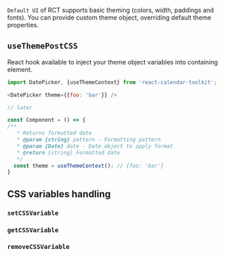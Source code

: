 `Default UI` of RCT supports basic theming (colors, width, paddings and fonts). You can provide custom theme object, overriding default theme properties.

## `useThemePostCSS`
React hook available to inject your theme object variables into containing element.

```js static
import DatePicker, {useThemeContext} from 'react-calendar-toolkit';

<DatePicker theme={{foo: 'bar'}} />  

// later

const Component = () => {
/**
   * Returns formatted date
   * @param {string} pattern - Formatting pattern
   * @param {Date} date - Date object to apply format
   * @return {string} Formatted date
   */
  const theme = useThemeContext(); // {foo: 'bar'}
}
```

## CSS variables handling

### `setCSSVariable`
### `getCSSVariable`
### `removeCSSVariable`